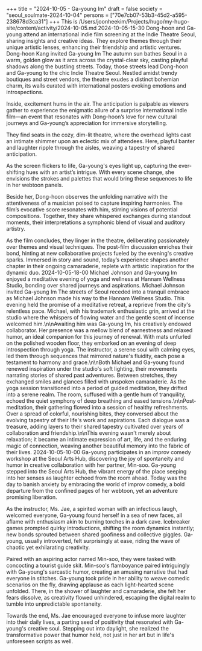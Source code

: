 +++
title = "2024-10-05 - Ga-young Im"
draft = false
society = "seoul_soulmate-2024-10-04"
persons = ["70e7cb07-53b3-45d2-a595-238678d3ca31"]
+++
This is /Users/joonheekim/Projects/hugo/my-hugo-site/content/activity/2024-10-05.md
2024-10-05-15-30
Dong-hoon and Ga-young attend an international indie film screening at the Indie Theatre Seoul, sharing insights and creative ideas. They explore themes through their unique artistic lenses, enhancing their friendship and artistic ventures.
Dong-hoon Kang invited Ga-young Im
The autumn sun bathes Seoul in a warm, golden glow as it arcs across the crystal-clear sky, casting playful shadows along the bustling streets. Today, those streets lead Dong-hoon and Ga-young to the chic Indie Theatre Seoul. Nestled amidst trendy boutiques and street vendors, the theatre exudes a distinct bohemian charm, its walls curated with international posters evoking emotions and introspections.

Inside, excitement hums in the air. The anticipation is palpable as viewers gather to experience the enigmatic allure of a surprise international indie film—an event that resonates with Dong-hoon’s love for new cultural journeys and Ga-young’s appreciation for immersive storytelling.

They find seats in the cozy, dim-lit theatre, where the overhead lights cast an intimate shimmer upon an eclectic mix of attendees. Here, playful banter and laughter ripple through the aisles, weaving a tapestry of shared anticipation.

As the screen flickers to life, Ga-young's eyes light up, capturing the ever-shifting hues with an artist’s intrigue. With every scene change, she envisions the strokes and palettes that would bring these sequences to life in her webtoon panels.

Beside her, Dong-hoon observes the unfolding narrative with the attentiveness of a musician poised to capture inspiring harmonies. The film’s evocative score resonates with him, stirring visions of potential compositions. Together, they share whispered exchanges during standout moments, their interpretations a symphonic blend of visual and auditory artistry.

As the film concludes, they linger in the theatre, deliberating passionately over themes and visual techniques. The post-film discussion enriches their bond, hinting at new collaborative projects fueled by the evening's creative sparks. Immersed in story and sound, today’s experience shapes another chapter in their ongoing camaraderie, replete with artistic inspiration for the dynamic duo.
2024-10-05-18-00
Michael Johnson and Ga-young Im enjoyed a meditative evening of yoga and wellness at Hannam Wellness Studio, bonding over shared journeys and aspirations.
Michael Johnson invited Ga-young Im
The streets of Seoul receded into a tranquil embrace as Michael Johnson made his way to the Hannam Wellness Studio. This evening held the promise of a meditative retreat, a reprieve from the city's relentless pace. Michael, with his trademark enthusiastic grin, arrived at the studio where the whispers of flowing water and the gentle scent of incense welcomed him.\n\nAwaiting him was Ga-young Im, his creatively endowed collaborator. Her presence was a mellow blend of earnestness and relaxed humor, an ideal companion for this journey of renewal. With mats unfurled on the polished wooden floor, they embarked on an evening of deep introspection through yoga. The instructor, a serene soul with calming eyes, led them through sequences that mirrored nature's fluidity, each pose a testament to harmony and grace.\n\nBoth Michael and Ga-young found renewed inspiration under the studio's soft lighting, their movements narrating stories of shared past adventures. Between stretches, they exchanged smiles and glances filled with unspoken camaraderie. As the yoga session transitioned into a period of guided meditation, they drifted into a serene realm. The room, suffused with a gentle hum of tranquility, echoed the quiet symphony of deep breathing and eased tensions.\n\nPost-meditation, their gathering flowed into a session of healthy refreshments. Over a spread of colorful, nourishing bites, they conversed about the evolving tapestry of their life's work and aspirations. Each dialogue was a treasure, adding layers to their shared tapestry cultivated over years of collaboration and friendship.\n\nThis evening wasn't merely about relaxation; it became an intimate expression of art, life, and the enduring magic of connection, weaving another beautiful memory into the fabric of their lives.
2024-10-05-10-00
Ga-young participates in an improv comedy workshop at the Seoul Arts Hub, discovering the joy of spontaneity and humor in creative collaboration with her partner, Min-soo.
Ga-young stepped into the Seoul Arts Hub, the vibrant energy of the place seeping into her senses as laughter echoed from the room ahead. Today was the day to banish anxiety by embracing the world of improv comedy, a bold departure from the confined pages of her webtoon, yet an adventure promising liberation.

As the instructor, Ms. Jae, a spirited woman with an infectious laugh, welcomed everyone, Ga-young found herself in a sea of new faces, all aflame with enthusiasm akin to burning torches in a dark cave. Icebreaker games prompted quirky introductions, shifting the room dynamics instantly; new bonds sprouted between shared goofiness and collective giggles. Ga-young, usually introverted, felt surprisingly at ease, riding the wave of chaotic yet exhilarating creativity. 

Paired with an aspiring actor named Min-soo, they were tasked with concocting a tourist guide skit. Min-soo's flamboyance paired intriguingly with Ga-young's sarcastic humor, creating an amusing narrative that had everyone in stitches. Ga-young took pride in her ability to weave comedic scenarios on the fly, drawing applause as each light-hearted scene unfolded. There, in the shower of laughter and camaraderie, she felt her fears dissolve, as creativity flowed unhindered, escaping the digital realm to tumble into unpredictable spontaneity.

Towards the end, Ms. Jae encouraged everyone to infuse more laughter into their daily lives, a parting seed of positivity that resonated with Ga-young's creative soul. Stepping out into daylight, she realized the transformative power that humor held, not just in her art but in life's unforeseen scripts as well.
